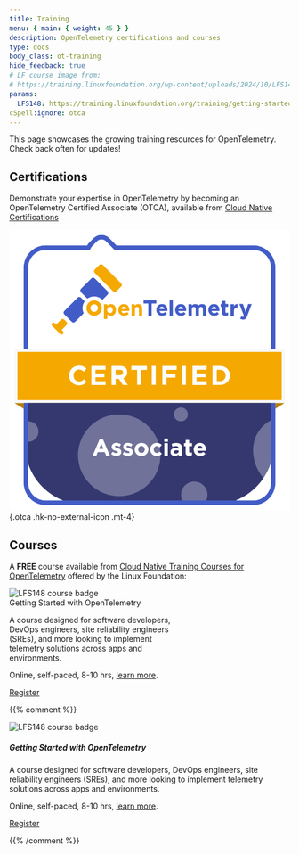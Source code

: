 ```yaml
---
title: Training
menu: { main: { weight: 45 } }
description: OpenTelemetry certifications and courses
type: docs
body_class: ot-training
hide_feedback: true
# LF course image from:
# https://training.linuxfoundation.org/wp-content/uploads/2024/10/LFS148-Course-Badge-300x300.png
params:
  LFS148: https://training.linuxfoundation.org/training/getting-started-with-opentelemetry-lfs148/
cSpell:ignore: otca
---
```


This page showcases the growing training resources for OpenTelemetry. Check back
often for updates!

## Certifications

Demonstrate your expertise in OpenTelemetry by becoming an OpenTelemetry
Certified Associate (OTCA), available from [Cloud Native Certifications][]

<!-- prettier-ignore -->
[![OTCA badge]][OTCA certification]
{.otca .hk-no-external-icon .mt-4}

[Cloud Native Certifications]: https://www.cncf.io/training/certification/
[OTCA badge]: lft-badge-opentelemetry-associate2.svg
[OTCA certification]: https://www.cncf.io/training/certification/otca/

## Courses

A **FREE** course available from [Cloud Native Training Courses for OpenTelemetry][CNTCOT] offered by the Linux Foundation:

<div class="card p-1 m-auto mt-5 mb-5" style="width: 20rem">
  <img src="LFS148-Course-Badge-300x300.avif"
    class="img-initial pt-3 pb-3 w-75 m-auto"
    alt="LFS148 course badge">
  <div class="card-body ps-4 pe-4 bg-light-subtle">
    <div class="h5 card-title">Getting Started with OpenTelemetry</div>
    <p class="card-text">
      A course designed for software developers, DevOps engineers, site reliability engineers (SREs), and more looking to implement telemetry solutions across apps and environments.
    </p>
    <p class="card-text text-body-secondary small">
      Online, self-paced, 8-10 hrs,
      <a href="{{% param LFS148 %}}">learn more</a>.
    </p>
    <p class="text-center m-0">
      <a href="{{% param LFS148 %}}" target="_blank" rel="noopener" class="btn btn-primary ">
        Register
      </a>
    </p>
  </div>
</div>

[CNTCOT]: https://www.cncf.io/training/courses/?_sft_lf-project=opentelemetry

{{% comment %}}
<!-- Alternative design. Keeping for possible use later -->

<div class="card mb-3" style="max-width: 540px; margin: auto">
  <div class="row p-2">
    <div class="col-md-5 d-flex align-items-center">
      <img src="LFS148-Course-Badge-300x300.avif"
        class="img-initial m-auto"
        alt="LFS148 course badge">
    </div>
    <div class="col-md-7">
      <div class="card-body p-3">
        <h5 class="card-title">Getting Started with OpenTelemetry</h5>
        <p class="card-text">
          A course designed for software developers, DevOps engineers, site reliability engineers (SREs), and more looking to implement telemetry solutions across apps and environments.
        </p>
        <p class="card-text text-body-secondary small">
          Online, self-paced, 8-10 hrs,
          <a href="{{% param LFS148 %}}">learn more</a>.
        </p>
        <p class="text-center w-100">
          <a href="{{% param LFS148 %}}" target="_blank" rel="noopener" class="btn btn-primary ">
            Register
          </a>
        </p>
      </div>
    </div>
  </div>
</div>

{{% /comment %}}
